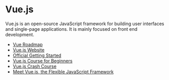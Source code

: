 <DedicatedRoadmap 
  href='/vue'
  title='Vue Roadmap'
  description='Click to check the detailed Vue Roadmap.'
/>

# Vue.js

Vue.js is an open-source JavaScript framework for building user interfaces and single-page applications. It is mainly focused on front end development.

- [Vue Roadmap](/vue)
- [Vue.js Website](https://vuejs.org/)
- [Official Getting Started](https://vuejs.org/v2/guide/)
- [Vue.js Course for Beginners](https://www.youtube.com/watch?v=FXpIoQ_rT_c)
- [Vue.js Crash Course](https://www.youtube.com/watch?v=qZXt1Aom3Cs)
- [Meet Vue.js, the Flexible JavaScript Framework](https://thenewstack.io/meet-vue-js-flexible-javascript-framework/)
